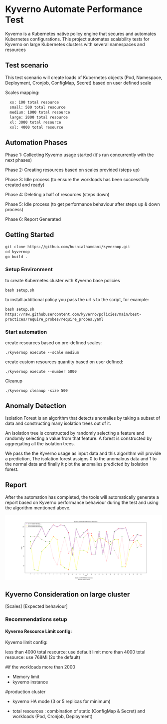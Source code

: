 # Kyverno Automate Performance Test

Kyverno is a Kubernetes native policy engine that secures and automates Kubernetes configurations. 
This project automates scalability tests for Kyverno on large Kubernetes clusters with several namespaces and resources


## Test scenario
This test scenario will create loads of Kubernetes objects (Pod, Namespace, Deployment, Cronjob, ConfigMap, Secret) based on user defined scale

Scales mapping:
```
  xs: 100 total resource
  small: 500 total resource
  medium: 1000 total resource
  large: 2000 total resource 
  xl: 3000 total resource
  xxl: 4000 total resource
```


## Automation Phases

  Phase 1: Collecting Kyverno usage started (it's run concurrently with the next phases)

  Phase 2: Creating resources based on scales provided (steps up)

  Phase 3: Idle process (to ensure the workloads has been successfully created and ready)

  Phase 4: Deleting a half of resources (steps down)

  Phase 5: Idle process (to get performance behaviour after steps up & down process)

  Phase 6: Report Generated
  

## Getting Started

```
git clone https://github.com/husnialhamdani/kyvernop.git
cd kyvernop
go build .
```

### Setup Environment
to create Kubernetes cluster with Kyverno base policies
```
bash setup.sh
``` 

to install additional policy you pass the url's to the script, for example:
```
bash setup.sh https://raw.githubusercontent.com/kyverno/policies/main/best-practices/require_probes/require_probes.yaml
``` 


### Start automation
create resources based on pre-defined scales:
```
./kyvernop execute --scale medium
``` 
create custom resources quantity based on user defined:
```
./kyvernop execute --number 5000
``` 

Cleanup
```
./kyvernop cleanup -size 500
```

## Anomaly Detection

Isolation Forest is an algorithm that detects anomalies by taking a subset of data and constructing many isolation trees out of it.

An isolation tree is constructed by randomly selecting a feature and randomly selecting a value from that feature. A forest is constructed by aggregating all the isolation trees.

We pass the the Kyverno usage as input data and this algorithm will provide a prediction, The isolation forest assigns 0 to the anomalous data and 1 to the normal data and finally it plot the anomalies predicted by Isolation forest.


## Report

After the automation has completed, the tools will automatically generate a report based on Kyverno performance behaviour during the test and using the algorithm mentioned above.

![alt text](https://github.com/husnialhamdani/kyvernop/blob/main/report.png?raw=true)

## Kyverno Consideration on large cluster

[Scales]  [Expected behaviour]

### Recommendations setup
#### Kyverno Resource Limit config:

Kyverno limit config:

less than 4000 total resource: use default limit
more than 4000 total resource: use 768Mi (2x the default)

#if the workloads more than 2000
- Memory limit
- kyverno instance 

#production cluster
- kyverno HA mode (3 or 5 replicas for minimum)

* total resources : combination of static (ConfigMap & Secret) and workloads (Pod, Cronjob, Deployment)